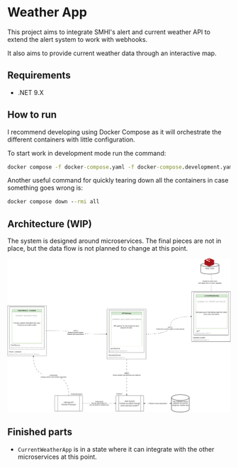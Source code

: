 # Weather App

This project aims to integrate SMHI's alert and current weather API to extend the alert system to work with webhooks.

It also aims to provide current weather data through an interactive map.

## Requirements

- .NET 9.X

## How to run

I recommend developing using Docker Compose as it will orchestrate the different containers with little configuration.

To start work in development mode run the command:

```cmd
docker compose -f docker-compose.yaml -f docker-compose.development.yaml up
```

Another useful command for quickly tearing down all the containers in case something goes wrong is:

```cmd
docker compose down --rmi all
```

## Architecture (WIP)

The system is designed around microservices. The final pieces are not in place, but the data flow is not planned to change at this point.

![Architecture](./docs/architecture-overview.png)

## Finished parts

- ``CurrentWeatherApp`` is in a state where it can integrate with the other microservices at this point.
